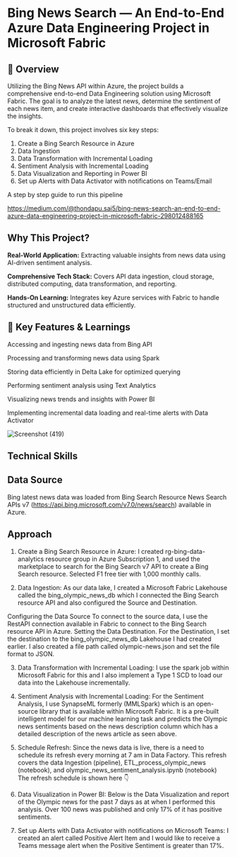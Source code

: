 # **Bing News Search — An End-to-End Azure Data Engineering Project in Microsoft Fabric**

## **🌟 Overview**

Utilizing the Bing News API within Azure, the project builds a comprehensive end-to-end Data Engineering solution using Microsoft Fabric. The goal is to analyze the latest news, determine the sentiment of each news item, and create interactive dashboards that effectively visualize the insights.

To break it down, this project involves six key steps:

1.	Create a Bing Search Resource in Azure
2.	Data Ingestion
3.	Data Transformation with Incremental Loading
4.	Sentiment Analysis with Incremental Loading
5.	Data Visualization and Reporting in Power BI
6.	Set up Alerts with Data Activator with notifications on Teams/Email

A step by step guide to run this pipeline

https://medium.com/@thondapu.sai5/bing-news-search-an-end-to-end-azure-data-engineering-project-in-microsoft-fabric-298012488165

## **Why This Project?**

**Real-World Application:** Extracting valuable insights from news data using AI-driven sentiment analysis.

**Comprehensive Tech Stack:** Covers API data ingestion, cloud storage, distributed computing, data transformation, and reporting.

**Hands-On Learning:** Integrates key Azure services with Fabric to handle structured and unstructured data efficiently.

## **🔑 Key Features & Learnings**

Accessing and ingesting news data from Bing API

Processing and transforming news data using Spark

Storing data efficiently in Delta Lake for optimized querying

Performing sentiment analysis using Text Analytics

Visualizing news trends and insights with Power BI

Implementing incremental data loading and real-time alerts with Data Activator

![Screenshot (419)](https://github.com/user-attachments/assets/a414ca11-89d6-44f2-9a01-7ff3b1df2cbe)





## **Technical Skills**



## **Data Source**
Bing latest news data was loaded from Bing Search Resource News Search APIs v7 (https://api.bing.microsoft.com/v7.0/news/search) available in Azure.


## **Approach**
1. Create a Bing Search Resource in Azure:
I created rg-bing-data-analytics resource group in Azure Subscription 1, and used the marketplace to search for the Bing Search v7 API to create a Bing Search resource. Selected F1 free tier with 1,000 monthly calls.

2. Data Ingestion:
As our data lake, I created a Microsoft Fabric Lakehouse called the bing_olympic_news_db which I connected the Bing Search resource API and also configured the Source and Destination.

Configuring the Data Source  To connect to the source data, I use the RestAPI connection available in Fabric to connect to the Bing Search resource API in Azure.
Setting the Data Destination. For the Destination, I set the destination to the bing_olympic_news_db Lakehouse I had created earlier. I also created a file path called olympic-news.json and set the file format to JSON.

3. Data Transformation with Incremental Loading:
I use the spark job within Microsoft Fabric for this and I also implement a Type 1 SCD to load our data into the Lakehouse incrementally.

4. Sentiment Analysis with Incremental Loading:
For the Sentiment Analysis, I use SynapseML formerly (MMLSpark) which is an open-source library that is available within Microsoft Fabric. It is a pre-built intelligent model for our machine learning task and predicts the Olympic news sentiments based on the news description column which has a detailed description of the news article as seen above.

5. Schedule Refresh:
Since the news data is live, there is a need to schedule its refresh every morning at 7 am in Data Factory. This refresh covers the data Ingestion (pipeline), ETL_process_olympic_news (notebook), and olympic_news_sentiment_analysis.ipynb (notebook) The refresh schedule is shown here 👇

6. Data Visualization in Power BI:
Below is the Data Visualization and report of the Olympic news for the past 7 days as at when I performed this analysis. Over 100 news was published and only 17% of it has positive sentiments.

7. Set up Alerts with Data Activator with notifications on Microsoft Teams:
I created an alert called Positive Alert Item and I would like to receive a Teams message alert when the Positive Sentiment is greater than 17%.
